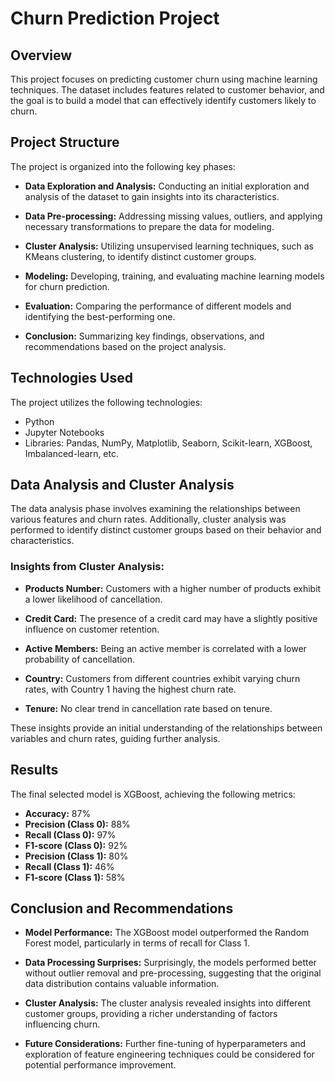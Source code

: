 # Churn Prediction Project

## Overview

This project focuses on predicting customer churn using machine learning techniques. The dataset includes features related to customer behavior, and the goal is to build a model that can effectively identify customers likely to churn.

## Project Structure

The project is organized into the following key phases:

- **Data Exploration and Analysis:** Conducting an initial exploration and analysis of the dataset to gain insights into its characteristics.

- **Data Pre-processing:** Addressing missing values, outliers, and applying necessary transformations to prepare the data for modeling.

- **Cluster Analysis:** Utilizing unsupervised learning techniques, such as KMeans clustering, to identify distinct customer groups.

- **Modeling:** Developing, training, and evaluating machine learning models for churn prediction.

- **Evaluation:** Comparing the performance of different models and identifying the best-performing one.

- **Conclusion:** Summarizing key findings, observations, and recommendations based on the project analysis.

## Technologies Used

The project utilizes the following technologies:

- Python
- Jupyter Notebooks
- Libraries: Pandas, NumPy, Matplotlib, Seaborn, Scikit-learn, XGBoost, Imbalanced-learn, etc.

## Data Analysis and Cluster Analysis

The data analysis phase involves examining the relationships between various features and churn rates. Additionally, cluster analysis was performed to identify distinct customer groups based on their behavior and characteristics.

### Insights from Cluster Analysis:

- **Products Number:** Customers with a higher number of products exhibit a lower likelihood of cancellation.

- **Credit Card:** The presence of a credit card may have a slightly positive influence on customer retention.

- **Active Members:** Being an active member is correlated with a lower probability of cancellation.

- **Country:** Customers from different countries exhibit varying churn rates, with Country 1 having the highest churn rate.

- **Tenure:** No clear trend in cancellation rate based on tenure.

These insights provide an initial understanding of the relationships between variables and churn rates, guiding further analysis.

## Results

The final selected model is XGBoost, achieving the following metrics:

- **Accuracy:** 87%
- **Precision (Class 0):** 88%
- **Recall (Class 0):** 97%
- **F1-score (Class 0):** 92%
- **Precision (Class 1):** 80%
- **Recall (Class 1):** 46%
- **F1-score (Class 1):** 58%

## Conclusion and Recommendations

- **Model Performance:** The XGBoost model outperformed the Random Forest model, particularly in terms of recall for Class 1.

- **Data Processing Surprises:** Surprisingly, the models performed better without outlier removal and pre-processing, suggesting that the original data distribution contains valuable information.

- **Cluster Analysis:** The cluster analysis revealed insights into different customer groups, providing a richer understanding of factors influencing churn.

- **Future Considerations:** Further fine-tuning of hyperparameters and exploration of feature engineering techniques could be considered for potential performance improvement.

